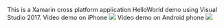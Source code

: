 This is a Xamarin cross platform application HelloWorld demo using Visual Studio 2017.
Video demo on iPhone <img src="HelloWorld.iPhone.gif">
Video demo on Android phone <img src="HelloWorld.Android.gif">

